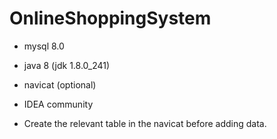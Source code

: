 # OnlineShoppingSystem

* mysql 8.0
* java 8 (jdk 1.8.0_241)
* navicat (optional)
* IDEA community


* Create the relevant table in the navicat before adding data.
